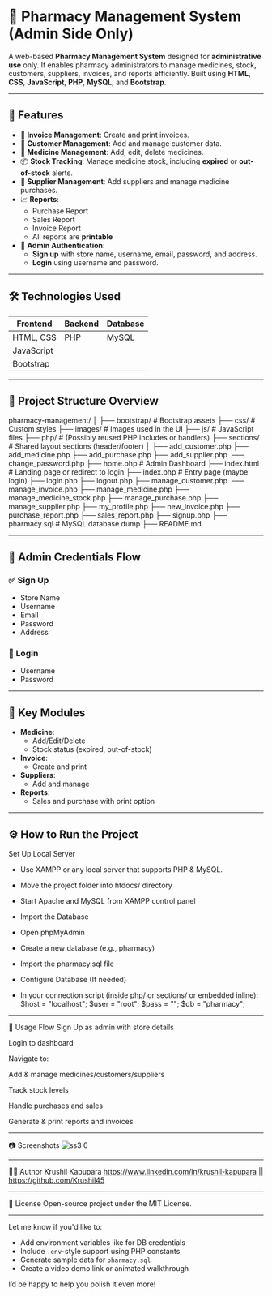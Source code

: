 # 💊 Pharmacy Management System (Admin Side Only)

A web-based **Pharmacy Management System** designed for **administrative use** only. It enables pharmacy administrators to manage medicines, stock, customers, suppliers, invoices, and reports efficiently. Built using **HTML**, **CSS**, **JavaScript**, **PHP**, **MySQL**, and **Bootstrap**.

---

## 🧰 Features

- 🧾 **Invoice Management**: Create and print invoices.
- 👥 **Customer Management**: Add and manage customer data.
- 💊 **Medicine Management**: Add, edit, delete medicines.
- 📦 **Stock Tracking**: Manage medicine stock, including **expired** or **out-of-stock** alerts.
- 🚚 **Supplier Management**: Add suppliers and manage medicine purchases.
- 📈 **Reports**:
  - Purchase Report
  - Sales Report
  - Invoice Report
  - All reports are **printable**
- 🔐 **Admin Authentication**:
  - **Sign up** with store name, username, email, password, and address.
  - **Login** using username and password.

---

## 🛠️ Technologies Used

| Frontend         | Backend     | Database  |
|------------------|-------------|-----------|
| HTML, CSS        | PHP         | MySQL     |
| JavaScript       |             |           |
| Bootstrap        |             |           |

---
## 📁 Project Structure Overview

pharmacy-management/ │ ├── bootstrap/ # Bootstrap assets ├── css/ # Custom styles ├── images/ # Images used in the UI ├── js/ # JavaScript files ├── php/ # (Possibly reused PHP includes or handlers) ├── sections/ # Shared layout sections (header/footer) │ ├── add_customer.php ├── add_medicine.php ├── add_purchase.php ├── add_supplier.php ├── change_password.php ├── home.php # Admin Dashboard ├── index.html # Landing page or redirect to login ├── index.php # Entry page (maybe login) ├── login.php ├── logout.php ├── manage_customer.php ├── manage_invoice.php ├── manage_medicine.php ├── manage_medicine_stock.php ├── manage_purchase.php ├── manage_supplier.php ├── my_profile.php ├── new_invoice.php ├── purchase_report.php ├── sales_report.php ├── signup.php ├── pharmacy.sql # MySQL database dump ├── README.md

---

## 🔐 Admin Credentials Flow

### ✅ Sign Up
- Store Name
- Username
- Email
- Password
- Address

### 🔑 Login
- Username
- Password

---

## 🧪 Key Modules

- **Medicine**:
  - Add/Edit/Delete
  - Stock status (expired, out-of-stock)
- **Invoice**:
  - Create and print
- **Suppliers**:
  - Add and manage
- **Reports**:
  - Sales and purchase with print option

---

## ⚙️ How to Run the Project

  Set Up Local Server
 - Use XAMPP or any local server that supports PHP & MySQL.

 - Move the project folder into htdocs/ directory

 - Start Apache and MySQL from XAMPP control panel

 - Import the Database
 - Open phpMyAdmin

 - Create a new database (e.g., pharmacy)

 - Import the pharmacy.sql file

 - Configure Database (If needed)
 - In your connection script (inside php/ or sections/ or embedded inline):
    $host = "localhost";
    $user = "root";
    $pass = "";
    $db   = "pharmacy";

---

🧪 Usage Flow
Sign Up as admin with store details

Login to dashboard

Navigate to:

Add & manage medicines/customers/suppliers

Track stock levels

Handle purchases and sales

Generate & print reports and invoices

---

📷 Screenshots
![ss3 0](https://github.com/user-attachments/assets/548d915b-cdff-4916-b2e0-3cb2a2768fa7)

---

👨‍💻 Author
Krushil Kapupara
https://www.linkedin.com/in/krushil-kapupara || https://github.com/Krushil45

---

📄 License
Open-source project under the MIT License.

---

Let me know if you'd like to:

- Add environment variables like for DB credentials
- Include `.env`-style support using PHP constants
- Generate sample data for `pharmacy.sql`
- Create a video demo link or animated walkthrough

I’d be happy to help you polish it even more!
